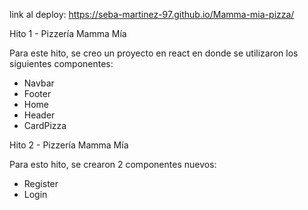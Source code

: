 link al deploy: https://seba-martinez-97.github.io/Mamma-mia-pizza/

Hito 1 - Pizzería Mamma Mía

Para este hito, se creo un proyecto en react en donde se utilizaron los siguientes componentes:
- Navbar
- Footer
- Home
- Header
- CardPizza

Hito 2 - Pizzería Mamma Mía

Para esto hito, se crearon 2 componentes nuevos: 
- Register
- Login
